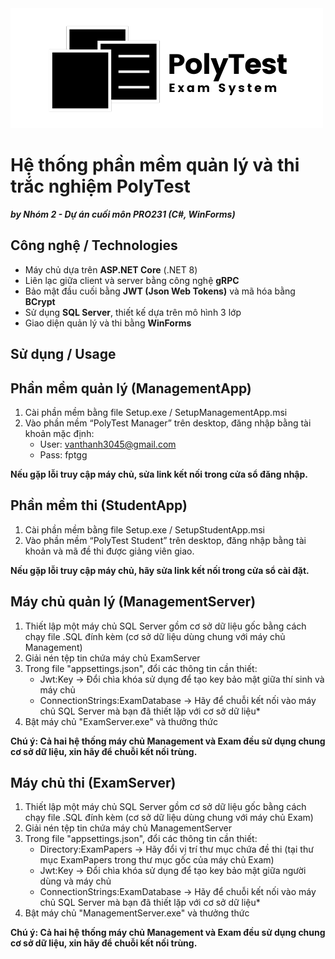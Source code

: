 <img src="resources/Images/PolyTest Logo Full Horizontal 500x192.png"/>

Hệ thống phần mềm quản lý và thi trắc nghiệm PolyTest
=====================================================
***by Nhóm 2 - Dự án cuối môn PRO231 (C#, WinForms)***
## Công nghệ / Technologies
- Máy chủ dựa trên **ASP.NET Core** (.NET 8)
- Liên lạc giữa client và server bằng công nghệ **gRPC**
- Bảo mật đầu cuối bằng **JWT (Json Web Tokens)** và mã hóa bằng **BCrypt**
- Sử dụng **SQL Server**, thiết kế dựa trên mô hình 3 lớp
- Giao diện quản lý và thi bằng **WinForms**

## Sử dụng / Usage

Phần mềm quản lý (ManagementApp)
----------------
1. Cài phần mềm bằng file Setup.exe / SetupManagementApp.msi
2. Vào phần mềm “PolyTest Manager” trên desktop, đăng nhập bằng tài khoản mặc định:
	- User: vanthanh3045@gmail.com
	- Pass: fptgg

<b>Nếu gặp lỗi truy cập máy chủ, sửa link kết nối trong cửa sổ đăng nhập.</b>

Phần mềm thi (StudentApp)
------------
1. Cài phần mềm bằng file Setup.exe / SetupStudentApp.msi
2. Vào phần mềm “PolyTest Student” trên desktop, đăng nhập bằng tài khoản và mã đề thi được giảng viên giao.

<b>Nếu gặp lỗi truy cập máy chủ, hãy sửa link kết nối trong cửa sổ cài đặt.</b>

Máy chủ quản lý (ManagementServer)
---------------
1. Thiết lập một máy chủ SQL Server gồm cơ sở dữ liệu gốc bằng cách chạy file .SQL đính kèm (cơ sở dữ liệu dùng chung với máy chủ Management)
2. Giải nén tệp tin chứa máy chủ ExamServer
3. Trong file "appsettings.json", đổi các thông tin cần thiết:
	- Jwt:Key -> Đổi chìa khóa sử dụng để tạo key bảo mật giữa thí sinh và máy chủ
	- ConnectionStrings:ExamDatabase -> Hãy để chuỗi kết nối vào máy chủ SQL Server mà bạn đã thiết lặp với cơ sở dữ liệu*
4. Bật máy chủ "ExamServer.exe" và thưởng thức

<b>Chú ý: Cả hai hệ thống máy chủ Management và Exam đều sử dụng chung cơ sở dữ liệu, xin hãy để chuỗi kết nối trùng.</b>

Máy chủ thi (ExamServer)
-----------
1. Thiết lập một máy chủ SQL Server gồm cơ sở dữ liệu gốc bằng cách chạy file .SQL đính kèm (cơ sở dữ liệu dùng chung với máy chủ Exam)
2. Giải nén tệp tin chứa máy chủ ManagementServer
3. Trong file "appsettings.json", đổi các thông tin cần thiết:
	- Directory:ExamPapers -> Hãy đổi vị trí thư mục chứa đề thi (tại thư mục ExamPapers trong thư mục gốc của máy chủ Exam)
	- Jwt:Key -> Đổi chìa khóa sử dụng để tạo key bảo mật giữa người dùng và máy chủ
	- ConnectionStrings:ExamDatabase -> Hãy để chuỗi kết nối vào máy chủ SQL Server mà bạn đã thiết lặp với cơ sở dữ liệu*
4. Bật máy chủ "ManagementServer.exe" và thưởng thức

<b>Chú ý: Cả hai hệ thống máy chủ Management và Exam đều sử dụng chung cơ sở dữ liệu, xin hãy để chuỗi kết nối trùng.</b>